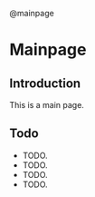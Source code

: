 @mainpage

# Mainpage

## Introduction

This is a main page.

## Todo

- TODO.
- TODO.
- TODO.
- TODO.
